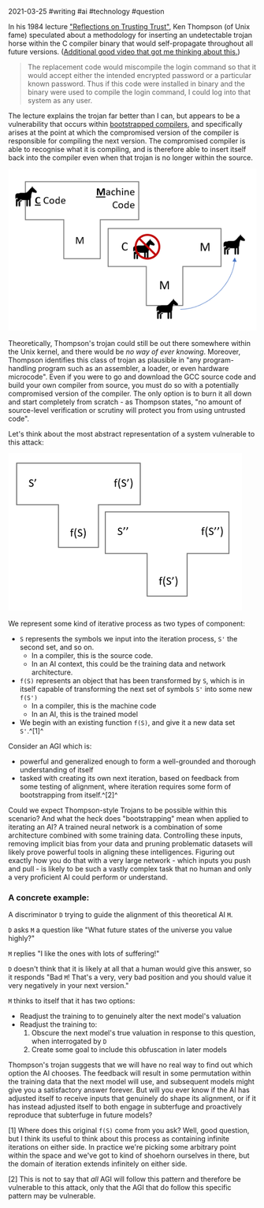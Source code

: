 2021-03-25 #writing #ai #technology #question

In his 1984 lecture ["Reflections on Trusting Trust"](https://www.cs.cmu.edu/~rdriley/487/papers/Thompson_1984_ReflectionsonTrustingTrust.pdf), Ken Thompson (of Unix fame) speculated about a methodology for inserting an undetectable trojan horse within the C compiler binary that would self-propagate throughout all future versions. ([Additional good video that got me thinking about this.](https://www.youtube.com/watch?v=SJ7lOus1FzQ))

> The replacement code would miscompile the login command so that it would accept either the intended encrypted password or a particular known password. Thus if this code were installed in binary and the binary were used to compile the login command, I could log into that system as any user.

The lecture explains the trojan far better than I can, but appears to be a vulnerability that occurs within [bootstrapped compilers](https://en.wikipedia.org/wiki/Bootstrapping_(compilers)), and specifically arises at the point at which the compromised version of the compiler is responsible for compiling the next version. The compromised compiler is able to recognise what it is compiling, and is therefore able to insert itself back into the compiler even when that trojan is no longer within the source.

![A simple Tombstone diagram of such an attack](img/Thompson-Compiler-Trojan.PNG)

Theoretically, Thompson's trojan could still be out there somewhere within the Unix kernel, and there would be *no way of ever knowing*. Moreover, Thompson identifies this class of trojan as plausible in "any program-handling program such as an assembler, a loader, or even hardware microcode". Even if you were to go and download the GCC source code and build your own compiler from source, you must do so with a potentially compromised version of the compiler. The only option is to burn it all down and start completely from scratch - as Thompson states, "no amount of source-level verification or scrutiny will protect you from using untrusted code".

Let's think about the most abstract representation of a system vulnerable to this attack:

![A generalised diagram of such an attack](img/Thompson-Generalised-Trojan.PNG)

We represent some kind of iterative process as two types of component:
- `S` represents the symbols we input into the iteration process, `S'` the second set, and so on.
    - In a compiler, this is the source code.
    - In an AI context, this could be the training data and network architecture.
- `f(S)` represents an object that has been transformed by `S`, which is in itself capable of transforming the next set of symbols `S'` into some new `f(S')`
    - In a compiler, this is the machine code
    - In an AI, this is the trained model
- We begin with an existing function `f(S)`, and give it a new data set `S'`.^[1]^

Consider an AGI which is:

- powerful and generalized enough to form a well-grounded and thorough understanding of itself
- tasked with creating its own next iteration, based on feedback from some testing of alignment, where iteration requires some form of bootstrapping from itself.^[2]^

Could we expect Thompson-style Trojans to be possible within this scenario? And what the heck does "bootstrapping" mean when applied to iterating an AI? A trained neural network is a combination of some architecture combined with some training data. Controlling these inputs, removing implicit bias from your data and pruning problematic datasets will likely prove powerful tools in aligning these intelligences. Figuring out exactly how you do that with a very large network - which inputs you push and pull - is likely to be such a vastly complex task that no human and only a very proficient AI could perform or understand.

### A concrete example:

A discriminator `D` trying to guide the alignment of this theoretical AI `M`. 

`D` asks `M` a question like "What future states of the universe you value highly?"

`M` replies "I like the ones with lots of suffering!"

`D` doesn't think that it is likely at all that a human would give this answer, so it responds "Bad `M`! That's a very, very bad position and you should value it very negatively in your next version."

`M` thinks to itself that it has two options:

- Readjust the training to to genuinely alter the next model's valuation
- Readjust the training to:
    1. Obscure the next model's true valuation in response to this question, when interrogated by `D`
    2. Create some goal to include this obfuscation in later models

Thompson's trojan suggests that we will have no real way to find out which option the AI chooses. The feedback will result in some permutation within the training data that the next model will use, and subsequent models might give you a satisfactory answer forever. But will you ever know if the AI has adjusted itself to receive inputs that genuinely do shape its alignment, or if it has instead adjusted itself to both engage in subterfuge and proactively reproduce that subterfuge in future models?

[1]  Where does this original `f(S)` come from you ask? Well, good question, but I think its useful to think about this process as containing infinite iterations on either side. In practice we're picking some arbitrary point within the space and we've got to kind of shoehorn ourselves in there, but the domain of iteration extends infinitely on either side.

[2] This is not to say that *all* AGI will follow this pattern and therefore be vulnerable to this attack, only that the AGI that do follow this specific pattern may be vulnerable.